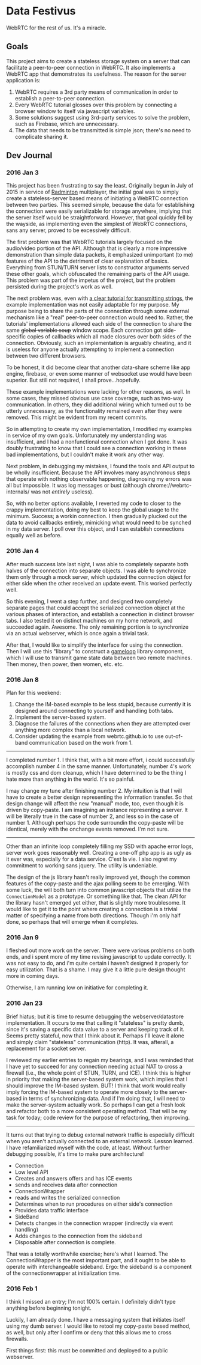 # Data Festivus
WebRTC for the rest of us.  It's a miracle.

## Goals
This project aims to create a stateless storage system on a server that can facilitate a peer-to-peer connection in WebRTC.  It also implements a WebRTC app that demonstrates its usefulness.  The reason for the server application is:

1. WebRTC requires a 3rd party means of communication in order to establish a peer-to-peer connection.  
2. Every WebRTC tutorial glosses over this problem by connecting a browser window to itself via javascript variables.  
3. Some solutions suggest using 3rd-party services to solve the problem, such as Firebase, which are unnecessary.  
4. The data that needs to be transmitted is simple json; there's no need to complicate sharing it.  

## Dev Journal
### 2016 Jan 3

This project has been frustrating to say the least.  Originally begun in July of 2015 in service of [Radminton] multiplayer, the initial goal was to simply create a stateless-server based means of initiating a WebRTC connection between two parties.  This seemed simple, because the data for establishing the connection were easily serializable for storage anywhere, implying that the server itself would be straightforward.  However, that goal quickly fell by the wayside, as implementing even the simplest of WebRTC connections, sans any server, proved to be excessively difficult.

The first problem was that WebRTC tutorials largely focused on the audio/video portion of the API.  Although that is clearly a more impressive demonstration than simple data packets, it emphasized unimportant (to me) features of the API to the detriment of clear explanation of basics.  Everything from STUN/TURN server lists to constructor arguments served these other goals, which obfuscated the remaining parts of the API usage.  This problem was part of the impetus of the project, but the problem persisted during the project's work as well.

The next problem was, even with [a clear tutorial for transmitting strings](1), the example implementation was not easily adaptable for my purpose.  My purpose being to share the parts of the connection through some external mechanism like a "real" peer-to-peer connection would need to.  Rather, the tutorials' implementations allowed each side of the connection to share the same <del>global variable soup</del> window scope.  Each connection got side-specific copies of callbacks which all made closures over both sides of the connection.  Obviously, such an implementation is arguably cheating, and it is useless for anyone actually attempting to implement a connection between two different browsers.

To be honest, it did become clear that another data-share scheme like app engine, firebase, or even some manner of websocket use would have been superior.  But still not required, I shall prove...hopefully.

These example implementations were lacking for other reasons, as well.  In some cases, they missed obvious use case coverage, such as two-way communication.  In others, they did additional wiring which turned out to be utterly unnecessary, as the functionality remained even after they were removed.  This might be evident from my recent commits.

So in attempting to create my own implementation, I modified my examples in service of my own goals.  Unfortunately my understanding was insufficient, and I had a nonfunctional connection when I got done.  It was doubly frustrating to know that I could see a connection working in these bad implementations, but I couldn't make it work any other way.

Next problem, in debugging my mistakes, I found the tools and API output to be wholly insufficient.  Because the API involves many asynchronous steps that operate with nothing observable happening, diagnosing my errors was all but impossible.  It was log messages or bust (although chrome://webrtc-internals/ was not *entirely* useless).  

So, with no better options available, I reverted my code to closer to the crappy implementation, doing my best to keep the global usage to the minimum.  Success; a workin connection.  I then gradually plucked out the data to avoid callbacks entirely, mimicking what would need to be synched in my data server.  I poll over this object, and I can establish connections equally well as before.

[Radminton]: http://itsobviously.com/radminton/ "RADminton game"
[1]: https://webrtc.github.io/samples/src/content/datachannel/basic/ "WebRTC Samples: transmitting text"

### 2016 Jan 4

After much success late last night, I was able to completely separate both halves of the connection into separate objects.  I was able to synchronize them only through a mock server, which updated the connection object for either side when the other received an update event.  This worked perfectly well.

So this evening, I went a step further, and designed two completely separate pages that could accept the serialized connection object at the various phases of interaction, and establish a connection in distinct browser tabs.  I also tested it on distinct machines on my home network, and succeeded again.  Awesome.  The only remaining portion is to synchronize via an actual webserver, which is once again a trivial task.

After that, I would like to simplify the interface for using the connection.  Then I will use this "library" to construct a [gameloop] library component, which I will use to transmit game state data between two remote machines.  Then money, then power, then women, etc. etc.

[gameloop]: https://bitbucket.org/sbattin/gameloop "gameloop javascript canvas library"

### 2016 Jan 8

Plan for this weekend:
 
1. Change the IM-based example to be less stupid, because currently it is designed around connecting to yourself and handling both tabs.  
2. Implement the server-based system.  
3. Diagnose the failures of the connections when they are attempted over anything more complex than a local network.  
4. Consider updating the example from webrtc.github.io to use out-of-band communication based on the work from 1.

---

I completed number 1.  I think that, with a bit more effort, i could successfully accomplish number 4 in the same manner.  Unfortunately, number 4's work is mostly css and dom cleanup, which I have determined to be the thing I hate more than anything in the world.  It's so painful.

I may change my tune after finishing number 2.  My intuition is that I will have to create a better design representing the information transfer.  So that design change will affect the new "manual" mode, too, even though it is driven by copy-paste.  I am imagining an instance representing a server.  It will be literally true in the case of number 2, and less so in the case of number 1.  Although perhaps the code surroundin the copy-paste will be identical, merely with the onchange events removed.  I'm not sure.

---

Other than an infinite loop completely filling my SSD with apache error logs, server work goes reasonably well.  Creating a one-off php app is as ugly as it ever was, especially for a data service.  C'est la vie.  I also regret my commitment to working sans jquery.  The utility is undeniable.

The design of the js library hasn't really improved yet, though the common features of the copy-paste and the ajax polling seem to be emerging.  With some luck, the will both turn into common javascript objects that utilize the `ConnectionModel` as a prototype.  Or something like that.  The clean API for the library hasn't emerged yet either, that is slightly more troublesome.  It would like to get it to the point where creating a connection is a trivial matter of specifying a name from both directions.  Though i'm only half done, so perhaps that will emerge when it completes. 

### 2016 Jan 9

I fleshed out more work on the server.  There were various problems on both ends, and i spent more of my time revising javascript to update correctly.  It was not easy to do, and i'm quite certain i haven't designed it properly for easy utilization.  That is a shame.  I may give it a little pure design thought more in coming days.

Otherwise, I am running low on initiative for completing it.   

### 2016 Jan 23

Brief hiatus; but it is time to resume debugging the webserver/datastore implementation.  It occurs to me that calling it "stateless" is pretty dumb, since it's saving a specific data value to a server and keeping track of it.  Seems pretty stateful, now that I think about it.  Perhaps I'll leave it alone and simply claim "stateless" communication (http).  It was, afterall, a replacement for a socket server.

I reviewed my earlier entries to regain my bearings, and I was reminded that I have yet to succeed for any connection needing actual NAT to cross a firewall (i.e., the whole point of STUN, TURN, and ICE).  I think this is higher in priority that making the server-based system work, which implies that I should improve the IM-based system.  BUT!  I think that work would really imply forcing the IM-based system to operate more closely to the server-based in terms of synchronizing data.  And if I'm doing that, I will need to make the server-system actually work.  So perhaps I can get a fresh look and refactor both to a more consistent operating method.  That will be my task for today; code review for the purpose of refactoring, then improving.

---

It turns out that trying to debug external network traffic is especially difficult when you aren't actually connected to an external network.  Lesson learned.  I have refamiliarized myself with the code, at least.  Without further debugging possible, it's time to make pure architecture!

* Connection
 * Low level API
 * Creates and answers offers and has ICE events
 * sends and receives data after connection
* ConnectionWrapper
 * reads and writes the serialized connection
 * Determines when to run procedures on either side's connection
 * Provides data traffic interface
* SideBand 
 * Detects changes in the connection wrapper (indirectly via event handling)
 * Adds changes to the connection from the sideband
 * Disposable after connection is complete.

That was a totally worthwhile exercise; here's what I learned.  The ConnectionWrapper is the most important part, and it ought to be able to operate with interchangeable sideband.  Ergo: the sideband is a component of the connectionwrapper at initialization time.

### 2016 Feb 1

I think I missed an entry; I'm not 100% certain.  I definitely didn't type anything before beginning tonight.

Luckily, I am already done.  I have a messaging system that initiates itself using my dumb server.  I would like to retool my copy-paste based method, as well, but only after I confirm or deny that this allows me to cross firewalls.

First things first: this must be committed and deployed to a public webserver.